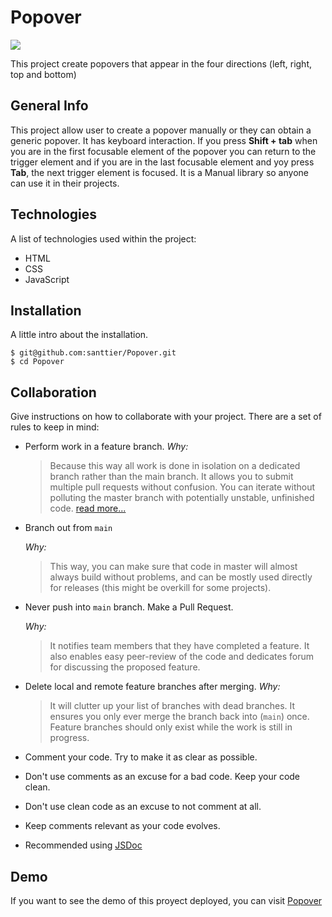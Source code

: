 # Popover

![](https://learnjavascript.today/images/comps/popover.gif)

This project create popovers that appear in the four directions (left, right, top and bottom)
## General Info
This project allow user to create a popover manually or they can obtain a generic popover.
It has keyboard interaction. If you press **Shift + tab** when you are in the first focusable element of the popover you can return to the trigger element and if you
are in the last focusable element and yoy press  **Tab**, the next trigger element is focused. 
It is a Manual library so anyone can use it in their projects.
## Technologies
A list of technologies used within the project:
- HTML
- CSS
- JavaScript

## Installation
A little intro about the installation. 
```
$ git@github.com:santtier/Popover.git
$ cd Popover
```

## Collaboration
Give instructions on how to collaborate with your project.
There are a set of rules to keep in mind:

- Perform work in a feature branch.
  _Why:_
  > Because this way all work is done in isolation on a dedicated branch rather than the main branch. It allows you to submit multiple pull requests without confusion. You can iterate without polluting the master branch with potentially unstable, unfinished code. [read more...](https://www.atlassian.com/git/tutorials/comparing-workflows#feature-branch-workflow)
- Branch out from `main`

  _Why:_

  > This way, you can make sure that code in master will almost always build without problems, and can be mostly used directly for releases (this might be overkill for some projects).

- Never push into `main` branch. Make a Pull Request.

  _Why:_

  > It notifies team members that they have completed a feature. It also enables easy peer-review of the code and dedicates forum for discussing the proposed feature.

- Delete local and remote feature branches after merging.
  _Why:_
  > It will clutter up your list of branches with dead branches. It ensures you only ever merge the branch back into (`main`) once. Feature branches should only exist while the work is still in progress.

- Comment your code. Try to make it as clear as possible.
- Don't use comments as an excuse for a bad code. Keep your code clean.
- Don't use clean code as an excuse to not comment at all.
- Keep comments relevant as your code evolves.
- Recommended using [JSDoc](https://www.youtube.com/watch?v=r0H-acWQS6c)

## Demo
If you want to see the demo of this proyect deployed, you can visit [Popover](https://santtier.github.io/Popover/ "Popover")

